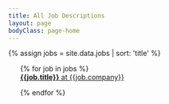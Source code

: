 ```yaml
---
title: All Job Descriptions
layout: page
bodyClass: page-home
---
```


<div class="row pt-6 pb-6">
{% assign jobs = site.data.jobs | sort: 'title'  %}
<ul style="list-style: none;">
{% for job in jobs %}
    <li><a href="/job/{{ job.slug }}"><strong>{{job.title}}</strong> at {{job.company}}</a></li>

{% endfor %}
</ul>
